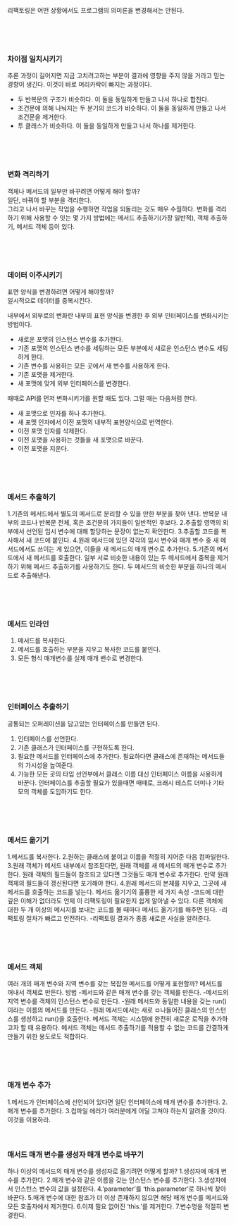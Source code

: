 리팩토링은 어떤 상황에서도 프로그램의 의미론을 변경해서는 안된다.

<br><br><br>


### 차이점 일치시키기
추론 과정이 길어지면 지금 고치려고하는 부분이 결과에 영향을 주지 않을 거라고 믿는 경향이 생긴다.
이것이 바로 머리카락이 빠지는 과정이다.  

- 두 반복문의 구조가 비슷하다. 이 둘을 동일하게 만들고 나서 하나로 합친다.
- 조건문에 의해 나눠지는 두 분기의 코드가 비슷하다. 이 둘을 동일하게 만들고 나서 조건문을 제거한다.
- 투 클래스가 비슷하다. 이 둘을 동일하게 만들고 나서 하나를 제거한다.

<br><br><br>


### 변화 격리하기
객체나 메서드의 일부만 바꾸려면 어떻게 해야 할까?  
일단, 바꿔야 할 부분을 격리한다.  
그리고 나서 바꾸는 작업을 수행하면 작업을 되돌리는 것도 매우 수월하다.
변화를 격리하기 위해 사용할 수 잇는 몇 가지 방법에는 메서드 추출하기(가장 일반적), 객체 추출하기, 메서드 객체 등이 있다.

<br><br><br>


### 데이터 이주시키기
표면 양식을 변경하려면 어떻게 해야할까?  
일시적으로 데이터를 중복시킨다.

내부에서 외부로의 변화란 내부의 표현 양식을 변경한 후 외부 인터페이스를 변화시키는 방법이다.  
- 새로운 포맷의 인스턴스 변수를 추가한다.
- 기존 포맷의 인스턴스 변수를 세팅하는 모든 부분에서 새로운 인스턴스 변수도 세팅하게 한다.
- 기존 변수를 사용하는 모든 곳에서 새 변수를 사용하게 한다.
- 기존 포맷을 제거한다.
- 새 포맷에 맞게 외부 인터페이스를 변경한다.


때때로 API를 먼저 변화시키기를 원할 때도 있다. 그럴 때는 다음처럼 한다.
- 새 포맷으로 인자를 하나 추가한다.
- 새 포맷 인자에서 이전 포맷의 내부적 표현양식으로 번역한다.
- 이전 포맷 인자를 삭제한다.
- 이전 포맷을 사용하는 것들을 새 포맷으로 바꾼다.
- 이전 포맷을 지운다.

<br><br><br>


### 메서드 추출하기
1.기존의 메서드에서 별도의 메서드로 분리할 수 있을 만한 부분을 찾아 낸다. 
  반복문 내부의 코드나 반복문 전체, 혹은 조건문의 가지들이 일반적인 후보다.
2.추출할 영역의 외부에서 선언된 임시 변수에 대해 할당하는 문장이 없는지 확인한다.
3.추출할 코드를 복사해서 새 코드에 붙인다.
4.원래 메서드에 있던 각각의 임시 변수와 매개 변수 중 새 메서드에서도 쓰이는 게 있으면, 이들을 새 메서드의 매개 변수로 추가한다.
5.기존의 메서드에서 새 메서드를 호출한다.
  일부 서로 비슷한 내용이 있는 두 메서드에서 중복을 제거하기 위해 메서드 추출하기를 사용하기도 한다.
  두 메서드의 비슷한 부분을 하나의 메서드로 추출해낸다.

<br><br><br>


### 메서드 인라인
1. 메서드를 복사한다.
2. 메서드를 호출하는 부분을 지우고 복사한 코드를 붙인다.
3. 모든 형식 매개변수를 실제 매개 밴수로 변경한다. 

<br><br><br>


### 인터페이스 추출하기
공통되는 오퍼레이션을 담고있는 인터페이스를 만들면 된다.
1. 인터페이스를 선언한다.
2. 기존 클래스가 인터페이스를 구현하도록 한다.
3. 필요한 메서드를 인터페이스에 추가한다. 필요하다면 클래스에 존재하는 메서드들의 가시성을 높여준다.
4. 가능한 모든 곳의 타입 선언부에서 클래스 이름 대신 인터페이스 이름을 사용하게 바꾼다.
   인터페이스를 추출할 필요가 있을때면 때때로, 크래시 테스트 더미나 기타 모의 객체를 도입하기도 한다.

<br><br><br>


### 메서드 옮기기
1.메서드를 복사한다.
2.원하는 클래스에 붙이고 이름을 적절히 지어준 다음 컴파일한다.
3.원래 객체가 메서드 내부에서 참조된다면, 원래 객체를 새 메서드의 매개 변수로 추가한다. 원래 객체의 필드들이 참조되고 있다면 그것들도 매개 변수로 추가한다. 만약 원래 객체의 필드들이 갱신된다면 포기해야 한다.
4.원래 메서드의 본체를 지우고, 그곳에 새 메서드를 호출하는 코드를 넣는다.
메서드 옮기기의 훌륭한 세 가지 속성
-코드에 대한 깊은 이해가 없더라도 언제 이 리팩토링이 필요한지 쉽게 알아낼 수 있다. 다른 객체에 대한 두 개 이상의 메시지를 보내는 코드를 볼 때마다 메서드 옮기기를 해주면 된다.
-리팩토링 절차가 빠르고 안전하다.
-리팩토링 결과가 종종 새로운 사실을 알려준다.

<br><br><br>


### 메서드 객체
여러 개의 매개 변수와 지역 변수를 갖는 복잡한 메서드를 어떻게 표현할까? 메서드를 꺼내서 객체로 만든다.
방법
-메서드와 같은 매개 변수를 갖는 객체를 만든다.
-메서드의 지역 변수를 객체의 인스턴스 변수로 만든다.
-원래 메서드와 동일한 내용을 갖는 run()이라는 이름의 메서드를 만든다.
-원래 메서드에서는 새로 ㅁ나들어진 클래스의 인스턴스를 생성하고 run()을 호출한다.
메서드 객체는 시스템에 완전히 새로운 로직을 추가하고자 할 때 유용하다.
메서드 객체는 메서드 추출하기를 적용할 수 없는 코드를 간결하게 만들기 위한 용도로도 적합하다.

<br><br><br>


### 매개 변수 추가
1.메서드가 인터페이스에 선언되어 있다면 일단 인터페이스에 매개 변수를 추가한다.
2.매개 변수를 추가한다.
3.컴파일 에러가 여러분에게 어딜 고쳐야 하는지 알려줄 것이다. 이것을 이용하라.
<br><br><br>


### 매서드 매개 변수를 생성자 매개 변수로 바꾸기
하나 이상의 메서드의 매개 변수를 생성자로 옮기려면 어떻게 할까?
1.생성자에 매개 변수를 추가한다.
2.매개 변수와 같은 이름을 갖는 인스턴스 변수를 추가한다.
3.생성자에서 인스턴스 변수의 값을 설정한다.
4.’parameter’를 ‘this.parameter’로 하나씩 찾아 바꾼다.
5.매개 변수에 대한 참조가 더 이상 존재하지 않으면 해당 매개 변수를 메서드와 모든 호출자에서 제거한다.
6.이제 필요 없어진 ‘this.’를 제거한다.
7.변수명을 적절히 변경한다.

